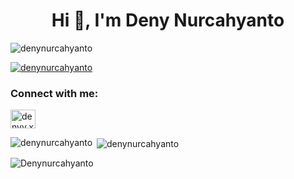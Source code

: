 <h1 align="center">Hi 👋, I'm Deny Nurcahyanto</h1>
<p align="left"> <img src="https://komarev.com/ghpvc/?username=denynurcahyanto&label=Profile%20views&color=0e75b6&style=flat" alt="denynurcahyanto" /> </p>

<p align="left"> <a href="https://github.com/ryo-ma/github-profile-trophy"><img src="https://github-profile-trophy.vercel.app/?username=denynurcahyanto" alt="denynurcahyanto" /></a> </p>

<h3 align="left">Connect with me:</h3>
<p align="left">
<a href="https://instagram.com/denyy.xt" target="blank"><img align="center" src="https://raw.githubusercontent.com/rahuldkjain/github-profile-readme-generator/master/src/images/icons/Social/instagram.svg" alt="denyy.xt" height="30" width="40" /></a>
</p>

<p><img align="left" src="https://github-readme-stats.vercel.app/api/top-langs?username=denynurcahyanto&show_icons=true&locale=en&layout=compact" alt="denynurcahyanto" /></p>

<p>&nbsp;<img align="center" src="https://github-readme-stats.vercel.app/api?username=denynurcahyanto&show_icons=true&locale=en" alt="denynurcahyanto" /></p>

<p><img align="center" src="https://github-readme-streak-stats.herokuapp.com/?user=Denynurcahyanto&" alt="Denynurcahyanto" /></p>
